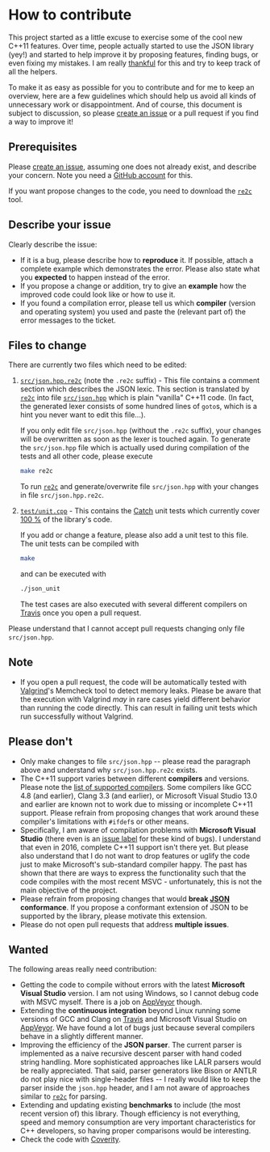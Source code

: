 # How to contribute

This project started as a little excuse to exercise some of the cool new C++11 features. Over time, people actually started to use the JSON library (yey!) and started to help improve it by proposing features, finding bugs, or even fixing my mistakes. I am really [thankful](https://github.com/nlohmann/json/blob/master/README.md#thanks) for this and try to keep track of all the helpers.

To make it as easy as possible for you to contribute and for me to keep an overview, here are a few guidelines which should help us avoid all kinds of unnecessary work or disappointment. And of course, this document is subject to discussion, so please [create an issue](https://github.com/nlohmann/json/issues/new) or a pull request if you find a way to improve it!

## Prerequisites

Please [create an issue](https://github.com/nlohmann/json/issues/new), assuming one does not already exist, and describe your concern. Note you need a [GitHub account](https://github.com/signup/free) for this.

If you want propose changes to the code, you need to download the [`re2c`](http://re2c.org) tool.

## Describe your issue

Clearly describe the issue:

- If it is a bug, please describe how to **reproduce** it. If possible, attach a complete example which demonstrates the error. Please also state what you **expected** to happen instead of the error.
- If you propose a change or addition, try to give an **example** how the improved code could look like or how to use it.
- If you found a compilation error, please tell us which **compiler** (version and operating system) you used and paste the (relevant part of) the error messages to the ticket.

## Files to change

There are currently two files which need to be edited:

1. [`src/json.hpp.re2c`](https://github.com/nlohmann/json/blob/master/src/json.hpp.re2c) (note the `.re2c` suffix) - This file contains a comment section which describes the JSON lexic. This section is translated by [`re2c`](http://re2c.org) into file [`src/json.hpp`](https://github.com/nlohmann/json/blob/master/src/json.hpp) which is plain "vanilla" C++11 code. (In fact, the generated lexer consists of some hundred lines of `goto`s, which is a hint you never want to edit this file...).

   If you only edit file `src/json.hpp` (without the `.re2c` suffix), your changes will be overwritten as soon as the lexer is touched again. To generate the `src/json.hpp` file which is actually used during compilation of the tests and all other code, please execute

   ```sh
   make re2c
   ```

   To run [`re2c`](http://re2c.org) and generate/overwrite file `src/json.hpp` with your changes in file `src/json.hpp.re2c`.


2. [`test/unit.cpp`](https://github.com/nlohmann/json/blob/master/test/unit.cpp) - This contains the [Catch](https://github.com/philsquared/Catch) unit tests which currently cover [100 %](https://coveralls.io/github/nlohmann/json) of the library's code.

   If you add or change a feature, please also add a unit test to this file. The unit tests can be compiled with

   ```sh
   make
   ```

   and can be executed with

   ```sh
   ./json_unit
   ```

   The test cases are also executed with several different compilers on [Travis](https://travis-ci.org/nlohmann/json) once you open a pull request.

Please understand that I cannot accept pull requests changing only file `src/json.hpp`.


## Note

- If you open a pull request, the code will be automatically tested with [Valgrind](http://valgrind.org)'s Memcheck tool to detect memory leaks. Please be aware that the execution with Valgrind _may_ in rare cases yield different behavior than running the code directly. This can result in failing unit tests which run successfully without Valgrind.

## Please don't

- Only make changes to file `src/json.hpp` -- please read the paragraph above and understand why `src/json.hpp.re2c` exists.
- The C++11 support varies between different **compilers** and versions. Please note the [list of supported compilers](https://github.com/nlohmann/json/blob/master/README.md#supported-compilers). Some compilers like GCC 4.8 (and earlier), Clang 3.3 (and earlier), or Microsoft Visual Studio 13.0 and earlier are known not to work due to missing or incomplete C++11 support. Please refrain from proposing changes that work around these compiler's limitations with `#ifdef`s or other means.
- Specifically, I am aware of compilation problems with **Microsoft Visual Studio** (there even is an [issue label](https://github.com/nlohmann/json/issues?utf8=✓&q=label%3A%22visual+studio%22+) for these kind of bugs). I understand that even in 2016, complete C++11 support isn't there yet. But please also understand that I do not want to drop features or uglify the code just to make Microsoft's sub-standard compiler happy. The past has shown that there are ways to express the functionality such that the code compiles with the most recent MSVC - unfortunately, this is not the main objective of the project.
- Please refrain from proposing changes that would **break [JSON](http://json.org) conformance**. If you propose a conformant extension of JSON to be supported by the library, please motivate this extension.
- Please do not open pull requests that address **multiple issues**.

## Wanted

The following areas really need contribution:

- Getting the code to compile without errors with the latest **Microsoft Visual Studio** version. I am not using Windows, so I cannot debug code with MSVC myself. There is a job on [AppVeyor](https://ci.appveyor.com/project/nlohmann/json) though.
- Extending the **continuous integration** beyond Linux running some versions of GCC and Clang on [Travis](https://travis-ci.org/nlohmann/json) and Microsoft Visual Studio on [AppVeyor](https://ci.appveyor.com/project/nlohmann/json). We have found a lot of bugs just because several compilers behave in a slightly different manner.
- Improving the efficiency of the **JSON parser**. The current parser is implemented as a naive recursive descent parser with hand coded string handling. More sophisticated approaches like LALR parsers would be really appreciated. That said, parser generators like Bison or ANTLR do not play nice with single-header files -- I really would like to keep the parser inside the `json.hpp` header, and I am not aware of approaches similar to [`re2c`](http://re2c.org) for parsing.
- Extending and updating existing **benchmarks** to include (the most recent version of) this library. Though efficiency is not everything, speed and memory consumption are very important characteristics for C++ developers, so having proper comparisons would be interesting.
- Check the code with [Coverity](https://scan.coverity.com).
